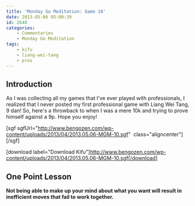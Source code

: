 ```yaml
---
title: 'Monday Go Meditation: Game 10'
date: 2013-05-06 05:00:39
id: 2648
categories:
	- Commentaries
	- Monday Go Meditation
tags:
	- kifu
	- liang-wei-tang
	- pros
---
```


## Introduction

As I was collecting all my games that I've ever played with professionals, I realized that I never posted my first professional game with Liang Wei Tang, 9 dan! So, here's a throwback to when I was a mere 10k and trying to prove himself against a 9p. Hope you enjoy!

[sgf sgfUrl="http://www.bengozen.com/wp-content/uploads/2013/04/2013.05.06-MGM-10.sgf"  class="aligncenter"][/sgf]

[download label="Download Kifu"]http://www.bengozen.com/wp-content/uploads/2013/04/2013.05.06-MGM-10.sgf[/download]

## **One Point Lesson**

**Not being able to make up your mind about what you want will result in inefficient moves that fail to work together.**